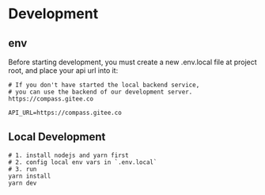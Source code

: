 # Development

## env

Before starting development, you must create a new .env.local file at project root, and place your api url into it:

```dotenv
# If you don't have started the local backend service,
# you can use the backend of our development server. https://compass.gitee.co

API_URL=https://compass.gitee.co

```

## Local Development

```shell
# 1. install nodejs and yarn first
# 2. config local env vars in `.env.local`
# 3. run
yarn install
yarn dev
```
